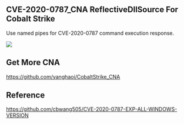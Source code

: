 ## CVE-2020-0787_CNA ReflectiveDllSource For Cobalt Strike 
Use named pipes for CVE-2020-0787 command execution response.

![](https://cdn.jsdelivr.net/gh/yanghaoi/ReflectiveDllSource/CVE-2020-0787_CNA/CobaltStrikeShow.gif)

## Get More CNA  

https://github.com/yanghaoi/CobaltStrike_CNA  

## Reference 
https://github.com/cbwang505/CVE-2020-0787-EXP-ALL-WINDOWS-VERSION 
